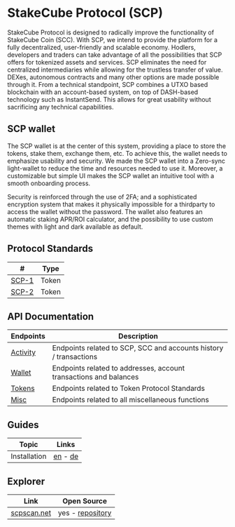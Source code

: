 # StakeCube Protocol (SCP)

StakeCube Protocol is designed to radically improve the functionality of StakeCube Coin (SCC). With SCP, we intend to provide the platform for a fully decentralized, user-friendly and scalable economy. Hodlers, developers and traders can take advantage of all the possibilities that SCP offers for tokenized assets and services. SCP eliminates the need for centralized intermediaries while allowing for the trustless transfer of value. DEXes, autonomous contracts and many other options are made possible through it. From a technical standpoint, SCP combines a UTXO based blockchain with an account-based system, on top of DASH-based technology such as InstantSend. This allows for great usability without sacrificing any technical capabilities.

## SCP wallet

The SCP wallet is at the center of this system, providing a place to store the tokens, stake them, exchange them, etc. To achieve this, the wallet needs to emphasize usability and security. We made the SCP wallet into a Zero-sync light-wallet to reduce the time and resources needed to use it. Moreover, a customizable but simple UI makes the SCP wallet an intuitive tool with a smooth onboarding process.

Security is reinforced through the use of 2FA; and a sophisticated
encryption system that makes it physically impossible for a thirdparty to access the wallet without the password. The wallet also
features an automatic staking APR/ROI calculator, and the possibility
to use custom themes with light and dark available as default.

## Protocol Standards

| # | Type |
|---------|---------|
| [SCP-1](protocols/scp-1.md) | Token |
| [SCP-2](protocols/scp-2.md) | Token |

## API Documentation
| Endpoints | Description |
|---------|---------|
| [Activity](api/activity.md) | Endpoints related to SCP, SCC and accounts history / transactions |
| [Wallet](api/wallet.md) | Endpoints related to addresses, account transactions and balances |
| [Tokens](api/tokens.md) | Endpoints related to Token Protocol Standards |
| [Misc](api/misc.md) | Endpoints related to all miscellaneous functions |

## Guides

| Topic | Links
|---------|---------|
| Installation | [en](guides/en/installation.md) - [de](guides/de/installation.md) |

## Explorer

| Link | Open Source
|---------|---------|
| [scpscan.net](https://scpscan.net) | yes - [repository](https://github.com/stakecube/SCPscan) |